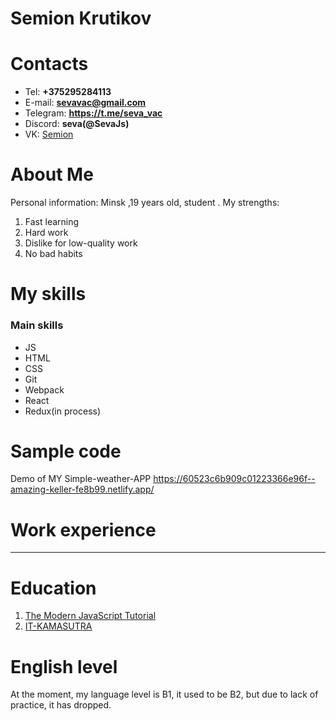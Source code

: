 

# Semion Krutikov

# Contacts

- Tel: **+375295284113**
- E-mail: **sevavac@gmail.com**
- Telegram: **https://t.me/seva_vac**
- Discord: **seva(@SevaJs)**
- VK: [Semion](https://vk.com/ssl_vac)

# About Me

Personal information: Minsk ,19 years old, student .  My strengths:

1. Fast learning
2. Hard work
3. Dislike for low-quality work
4. No bad habits


# My skills

### Main skills

- JS
- HTML
- CSS
- Git
- Webpack
- React
- Redux(in process)

# Sample code
 Demo of MY Simple-weather-APP
https://60523c6b909c01223366e96f--amazing-keller-fe8b99.netlify.app/

# Work experience

-----

# Education

1. [The Modern JavaScript Tutorial](https://learn.javascript.ru/)
2. [IT-KAMASUTRA](https://www.youtube.com/channel/UCTW0FUhT0m-Bqg2trTbSs0g)

# English level

At the moment, my language level is B1, it used to be B2, but due to lack of practice, it has dropped.
